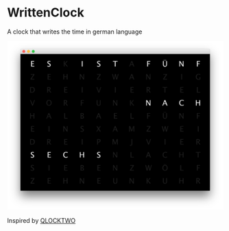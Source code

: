 # WrittenClock
A clock that writes the time in german language

![Clock screenshot](img/clock.png)

Inspired by [QLOCKTWO](http://qlocktwo.com/info.php?lang=de)
